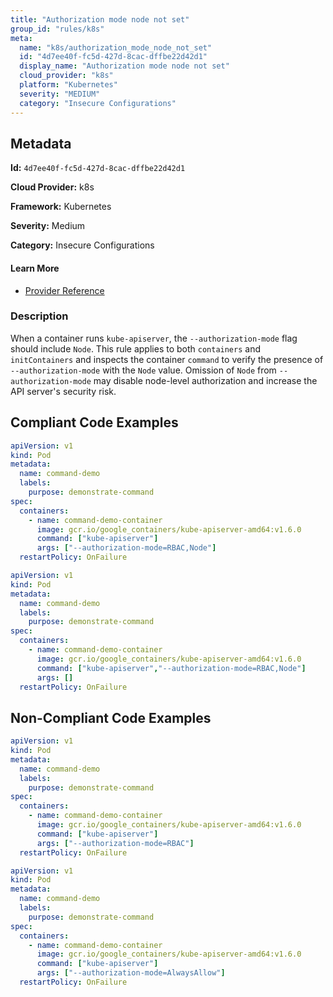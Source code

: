 ```yaml
---
title: "Authorization mode node not set"
group_id: "rules/k8s"
meta:
  name: "k8s/authorization_mode_node_not_set"
  id: "4d7ee40f-fc5d-427d-8cac-dffbe22d42d1"
  display_name: "Authorization mode node not set"
  cloud_provider: "k8s"
  platform: "Kubernetes"
  severity: "MEDIUM"
  category: "Insecure Configurations"
---
```

## Metadata

**Id:** `4d7ee40f-fc5d-427d-8cac-dffbe22d42d1`

**Cloud Provider:** k8s

**Framework:** Kubernetes

**Severity:** Medium

**Category:** Insecure Configurations

#### Learn More

 - [Provider Reference](https://kubernetes.io/docs/reference/command-line-tools-reference/kube-apiserver/)

### Description

 When a container runs `kube-apiserver`, the `--authorization-mode` flag should include `Node`. This rule applies to both `containers` and `initContainers` and inspects the container `command` to verify the presence of `--authorization-mode` with the `Node` value. Omission of `Node` from `--authorization-mode` may disable node-level authorization and increase the API server's security risk.


## Compliant Code Examples
```yaml
apiVersion: v1
kind: Pod
metadata:
  name: command-demo
  labels:
    purpose: demonstrate-command
spec:
  containers:
    - name: command-demo-container
      image: gcr.io/google_containers/kube-apiserver-amd64:v1.6.0
      command: ["kube-apiserver"]
      args: ["--authorization-mode=RBAC,Node"]
  restartPolicy: OnFailure

```

```yaml
apiVersion: v1
kind: Pod
metadata:
  name: command-demo
  labels:
    purpose: demonstrate-command
spec:
  containers:
    - name: command-demo-container
      image: gcr.io/google_containers/kube-apiserver-amd64:v1.6.0
      command: ["kube-apiserver","--authorization-mode=RBAC,Node"]
      args: []
  restartPolicy: OnFailure

```
## Non-Compliant Code Examples
```yaml
apiVersion: v1
kind: Pod
metadata:
  name: command-demo
  labels:
    purpose: demonstrate-command
spec:
  containers:
    - name: command-demo-container
      image: gcr.io/google_containers/kube-apiserver-amd64:v1.6.0
      command: ["kube-apiserver"]
      args: ["--authorization-mode=RBAC"]
  restartPolicy: OnFailure

```

```yaml
apiVersion: v1
kind: Pod
metadata:
  name: command-demo
  labels:
    purpose: demonstrate-command
spec:
  containers:
    - name: command-demo-container
      image: gcr.io/google_containers/kube-apiserver-amd64:v1.6.0
      command: ["kube-apiserver"]
      args: ["--authorization-mode=AlwaysAllow"]
  restartPolicy: OnFailure

```
